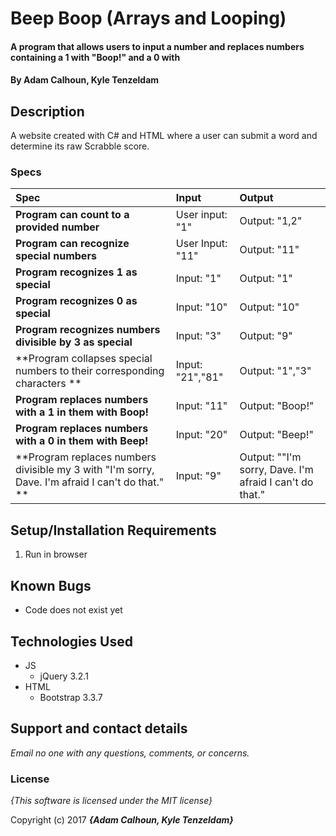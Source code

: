 # Beep Boop (Arrays and Looping)

#### A program that allows users to input a number and replaces numbers containing a 1 with "Boop!" and a 0 with

#### By **Adam Calhoun, Kyle Tenzeldam**

## Description

A website created with C# and HTML where a user can submit a word and determine its raw Scrabble score.


### Specs
| Spec | Input | Output |
| :-------------     | :------------- | :------------- |
| **Program can count to a provided number** | User input: "1" | Output: "1,2" |
| **Program can recognize special numbers**| User Input: "11" | Output: "11" |
| **Program recognizes 1 as special**| Input: "1" | Output: "1" |
| **Program recognizes 0 as special**| Input: "10" | Output: "10" |
| **Program recognizes numbers divisible by 3 as special**| Input: "3" | Output: "9" |
| **Program collapses special numbers to their corresponding characters **| Input: "21","81" | Output: "1","3" |
| **Program replaces numbers with a 1 in them with Boop!**| Input: "11" | Output: "Boop!" |
| **Program replaces numbers with a 0 in them with Beep!**| Input: "20" | Output: "Beep!" |
| **Program replaces numbers divisible my 3 with "I'm sorry, Dave. I'm afraid I can't do that." **| Input: "9" | Output: ""I'm sorry, Dave. I'm afraid I can't do that." |


## Setup/Installation Requirements

1. Run in browser

## Known Bugs
* Code does not exist yet

## Technologies Used
* JS
  * jQuery 3.2.1
* HTML
  * Bootstrap 3.3.7

## Support and contact details

_Email no one with any questions, comments, or concerns._

### License

*{This software is licensed under the MIT license}*

Copyright (c) 2017 **_{Adam Calhoun, Kyle Tenzeldam}_**
